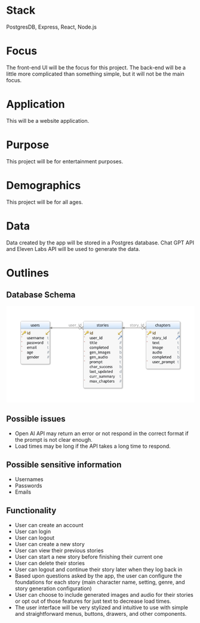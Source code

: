 # Stack

PostgresDB, Express, React, Node.js

# Focus

The front-end UI will be the focus for this project. The back-end will be a little more complicated than something simple, but it will not be the main focus.

# Application

This will be a website application.

# Purpose

This project will be for entertainment purposes.

# Demographics

This project will be for all ages.

# Data

Data created by the app will be stored in a Postgres database. Chat GPT API and Eleven Labs API will be used to generate the data.

# Outlines

## Database Schema

![Database Schema](./proposal/DatabaseSchema.png)

## Possible issues

- Open AI API may return an error or not respond in the correct format if the prompt is not clear enough.
- Load times may be long if the API takes a long time to respond.

## Possible sensitive information

- Usernames
- Passwords
- Emails

## Functionality

- User can create an account
- User can login
- User can logout
- User can create a new story
- User can view their previous stories
- User can start a new story before finishing their current one
- User can delete their stories
- User can logout and continue their story later when they log back in
- Based upon questions asked by the app, the user can configure the foundations for each story (main character name, setting, genre, and story generation configuration)
- User can choose to include generated images and audio for their stories or opt out of those features for just text to decrease load times.
- The user interface will be very stylized and intuitive to use with simple and straightforward menus, buttons, drawers, and other components.

